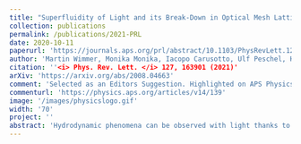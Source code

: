 ```yaml
---
title: "Superfluidity of Light and its Break-Down in Optical Mesh Lattices"
collection: publications
permalink: /publications/2021-PRL
date: 2020-10-11
paperurl: 'https://journals.aps.org/prl/abstract/10.1103/PhysRevLett.127.163901'
author: 'Martin Wimmer, Monika Monika, Iacopo Carusotto, Ulf Peschel, Hannah M. Price'
citation: ''<i> Phys. Rev. Lett. </i> 127, 163901 (2021)'
arXiv: 'https://arxiv.org/abs/2008.04663'
comment: 'Selected as an Editors Suggestion. Highlighted on APS Physics: Photons Get Slippery '
commenturl: 'https://physics.aps.org/articles/v14/139'
image: '/images/physicslogo.gif'
width: '70'
project: ''
abstract: 'Hydrodynamic phenomena can be observed with light thanks to the analogy between quantum gases and nonlinear optics. In this Letter, we report an experimental study of the superfluid-like properties of light in a (1+1)-dimensional nonlinear optical mesh lattice, where the arrival time of optical pulses plays the role of a synthetic spatial dimension. A spatially narrow defect at rest is used to excite sound waves in the fluid of light and measure the sound speed. The critical velocity for superfluidity is probed by looking at the threshold in the deposited energy by a moving defect, above which the apparent superfluid behaviour breaks down. Our observations establish optical mesh lattices as a promising platform for fluids of light.'
---
```

